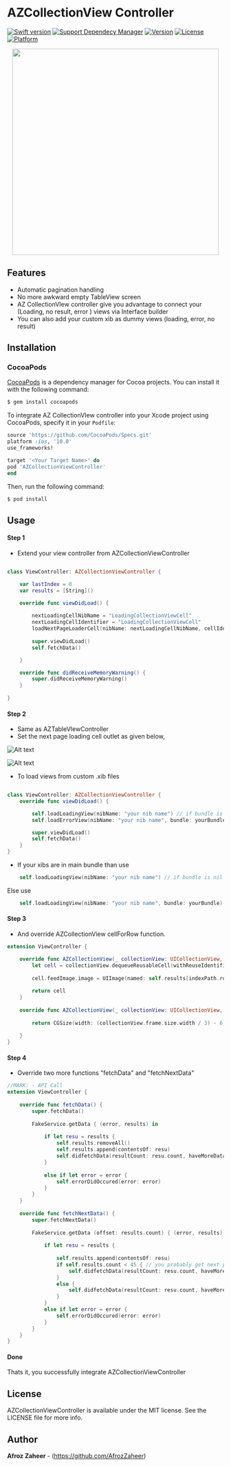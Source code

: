 # AZCollectionView Controller


[![Swift version](https://img.shields.io/badge/swift%20-4.0-orange.svg)](https://img.shields.io/badge/swift%20-4.0-orange.svg)
[![Support Dependecy Manager](https://img.shields.io/badge/support-CocoaPods-red.svg?style=flat.svg)](https://img.shields.io/badge/support-CocoaPods-red.svg?style=flat.svg)
[![Version](https://img.shields.io/cocoapods/v/AZTableView.svg?style=flat)](https://cocoapods.org/pods/AZTableView)
[![License](https://img.shields.io/badge/License-MIT-brightgreen.svg?style=flat.svg)](https://img.shields.io/badge/License-MIT-brightgreen.svg?style=flat.svg)
[![Platform](https://img.shields.io/badge/platform-ios-lightgrey.svg)](https://cocoapods.org/pods/AZTableView)

<!--<p align="center">-->
<!--<a href="http://i.imgur.com/ECtCAYk.gif">-->
<!--<img src="http://i.imgur.com/ECtCAYk.gif" height="450">-->
<!--</a>-->
<!--</p>-->

<p align="center">
    <a href="http://i.imgur.com/rqSA6jv.gif">
        <img src="http://i.imgur.com/rqSA6jv.gif" height="480">
    </a>
</p>


## Features

* Automatic pagination handling 
* No more awkward empty TableView screen
* AZ CollectionVIew controller give you advantage to connect your (Loading, no result, error ) views via Interface builder
* You can also add your custom xib as dummy views (loading, error, no result)

## Installation

### CocoaPods

[CocoaPods](http://cocoapods.org) is a dependency manager for Cocoa projects. You can install it with the following command:

```bash
$ gem install cocoapods
```


To integrate AZ CollectionVIew controller into your Xcode project using CocoaPods, specify it in your `Podfile`:

```ruby
source 'https://github.com/CocoaPods/Specs.git'
platform :ios, '10.0'
use_frameworks!

target '<Your Target Name>' do
pod 'AZCollectionViewController'
end
```

Then, run the following command:

```bash
$ pod install
```

## Usage

#### Step 1

* Extend your view controller from AZCollectionViewController
```swift 

class ViewController: AZCollectionViewController {

    var lastIndex = 0
    var results = [String]()

    override func viewDidLoad() {
    
        nextLoadingCellNibName = "LoadingCollectionViewCell"
        nextLoadingCellIdentifier = "LoadingCollectionViewCell"
        loadNextPageLoaderCell(nibName: nextLoadingCellNibName, cellIdentifier: nextLoadingCellIdentifier) // Only if you want personal NextPage loading cell
        
        super.viewDidLoad()
        self.fetchData()

    }

    override func didReceiveMemoryWarning() {
        super.didReceiveMemoryWarning()
    }
    
}

```

#### Step 2

* Same as AZTableVIewController
* Set the next page loading cell outlet as given below,

![Alt text](http://i.imgur.com/SWYNa2W.png "AZTableView-step2")

![Alt text](http://i.imgur.com/Zi9RKJ2.png "AZTableView-step2")

* To load views from custom .xib files 

```swift 

class ViewController: AZCollectionViewController {
    override func viewDidLoad() {

        self.loadLoadingView(nibName: "your nib name") // if bundle is nil
        self.loadErrorView(nibName: "your nib name", bundle: yourBundle) // if custom bundle

        super.viewDidLoad()
        self.fetchData()
    }
}
```
* If your xibs are in main bundle than use 
```swift 
    self.loadLoadingView(nibName: "your nib name") // if bundle is nil
```
Else use 
```swift 
    self.loadLoadingView(nibName: "your nib name", bundle: yourBundle)
```

#### Step 3 


* And override AZCollectionView cellForRow function.

```swift 
extension ViewController {

    override func AZCollectionView(_ collectionView: UICollectionView, cellForRowAt indexPath: IndexPath) -> UICollectionViewCell {
        let cell = collectionView.dequeueReusableCell(withReuseIdentifier: "cell", for: indexPath) as! TestCollectionViewCell
        
        cell.feedImage.image = UIImage(named: self.results[indexPath.row])
        
        return cell
    }
    
    override func AZCollectionView(_ collectionView: UICollectionView, heightForRowAt indexPath: IndexPath) -> CGSize {
    
        return CGSize(width: (collectionView.frame.size.width / 3) - 6, height: (collectionView.frame.size.width / 3) - 4)
        
    }
}


```
#### Step 4

* Override two more functions "fetchData" and "fetchNextData" 

```swift 
//MARK: - API Call
extension ViewController {
    
    override func fetchData() {
        super.fetchData()
        
        FakeService.getData { (error, results) in
           
            if let resu = results {
                self.results.removeAll()
                self.results.append(contentsOf: resu)
                self.didfetchData(resultCount: resu.count, haveMoreData: true)
            }
                
            else if let error = error {
                self.errorDidOccured(error: error)
            }
        }
    }
    
    override func fetchNextData() {
        super.fetchNextData()
        
        FakeService.getData (offset: results.count) { (error, results) in
            
            if let resu = results {
                
                self.results.append(contentsOf: resu)
                if self.results.count < 45 { // you probably get next page exist from service.
                    self.didfetchData(resultCount: resu.count, haveMoreData: true)
                }
                else {
                    self.didfetchData(resultCount: resu.count, haveMoreData: false)
                }
            }
            else if let error = error {
                self.errorDidOccured(error: error)
            }
        }
    }
}

```

#### Done
Thats it, you successfully integrate AZCollectionViewController


## License

AZCollectionViewController is available under the MIT license. See the LICENSE file for more info.

## Author

**Afroz Zaheer** - (https://github.com/AfrozZaheer)

